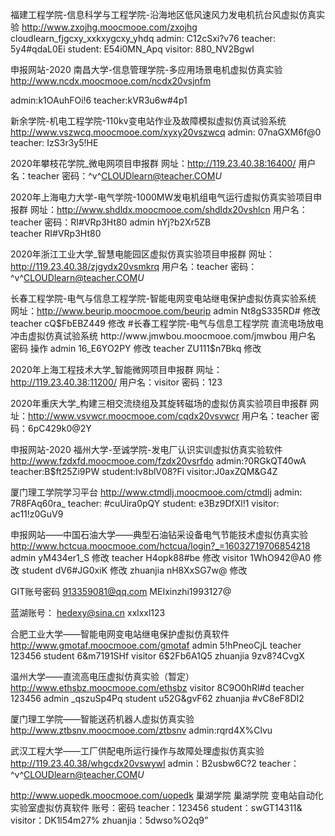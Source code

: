 福建工程学院-信息科学与工程学院-沿海地区低风速风力发电机抗台风虚拟仿真实验
http://www.zxojhg.moocmooe.com/zxojhg
cloudlearn_fjgcxy_xxkxygcxy_yhdq
admin: C12cSxi?v76
teacher: 5y4#qdaL0Ei
student: E54i0MN_Apq
visitor: 880_NV2Bgwl

申报网站-2020 南昌大学-信息管理学院-多应用场景电机虚拟仿真实验
http://www.ncdx.moocmooe.com/ncdx20vsjnfm

admin:k1OAuhFOi!6
teacher:kVR3u6w#4p1

新余学院-机电工程学院-110kv变电站作业及故障模拟虚拟仿真试验系统
http://www.vszwcq.moocmooe.com/xyxy20vszwcq
admin: 07naGXM6f@0
teacher: IzS3r3y5!HE


2020年攀枝花学院_微电网项目申报群
网址：http://119.23.40.38:16400/
用户名：teacher
密码：^v^CLOUDlearn@teacher.COM*U*



2020年上海电力大学-电气学院-1000MW发电机组电气运行虚拟仿真实验项目申报群
网址：http://www.shdldx.moocmooe.com/shdldx20vshlcn
用户名：teacher
密码：RI#VRp3Ht80
admin  hYj?b2Xr5ZB  
teacher RI#VRp3Ht80

2020年浙江工业大学_智慧电能园区虚拟仿真实验项目申报群
网址：http://119.23.40.38/zjgydx20vsmkrq
用户名：teacher
密码：^v^CLOUDlearn@teacher.COM*U*


长春工程学院-电气与信息工程学院-智能电网变电站继电保护虚拟仿真实验系统
网址：http://www.beurip.moocmooe.com/beurip
admin  Nt8gS335RD#  修改
teacher  cQ$FbEBZ449  修改
#长春工程学院-电气与信息工程学院
直流电场放电冲击虚拟仿真试验系统
http://www.jmwbou.moocmooe.com/jmwbou
用户名  密码  操作
admin  16_E6YO2PY  修改
teacher  ZU111$n7Bkq  修改


2020年上海工程技术大学_智能微网项目申报群
网址：http://119.23.40.38:11200/
用户名：visitor
密码：123


2020年重庆大学_构建三相交流绕组及其旋转磁场的虚拟仿真实验项目申报群
网址：http://www.vsvwcr.moocmooe.com/cqdx20vsvwcr
用户名：teacher
密码：6pC429k0@2Y



申报网站-2020 福州大学-至诚学院-发电厂认识实训虚拟仿真实验软件
http://www.fzdxfd.moocmooe.com/fzdx20vsrfdo
admin:?0RGkQT40wA
teacher:B$ft25Zi9PW
student:Iv8blV08?Fi
visitor:J0axZQM&G4Z

厦门理工学院学习平台
http://www.ctmdlj.moocmooe.com/ctmdlj
admin: 7R8FAq60ra_
teacher: #cuUira0pQY
student: e3Bz9DfXl!1
visitor: ac11!z0GuV9

申报网站——中国石油大学——典型石油钻采设备电气节能技术虚拟仿真实验
http://www.hctcua.moocmooe.com/hctcua/login?_=16032719706854218
admin  yM434er1_S  修改
teacher  H4opk88#be  修改
visitor  1WhO942@A0  修改
student  dV6#JG0xiK  修改
zhuanjia  nH8XxSG7w@  修改

GIT账号密码
913359081@qq.com
MEIxinzhi1993127@

蓝湖账号：
hedexy@sina.cn
xxlxxl123


合肥工业大学——智能电网变电站继电保护虚拟仿真软件
http://www.gmotaf.moocmooe.com/gmotaf
admin   5!hPneoCjL
teacher 123456
student 6&m7191SHf
visitor 6$2Fb6A1Q5
zhuanjia    9zv8?4CvgX


温州大学——直流高电压虚拟仿真实验（暂定）
http://www.ethsbz.moocmooe.com/ethsbz
visitor 8C9O0hRl#d
teacher 123456
admin   _qszuSp4Pq
student u52G&gvF62
zhuanjia    #vC8eF8DI2

厦门理工学院——智能送药机器人虚拟仿真实验
http://www.ztbsnv.moocmooe.com/ztbsnv
admin:rqrd4X%Clvu


武汉工程大学——工厂供配电所运行操作与故障处理虚拟仿真实验
http://119.23.40.38/whgcdx20vswywl
admin：B2usbw6C?2
teacher：^v^CLOUDlearn@teacher.COM*U*


http://www.uopedk.moocmooe.com/uopedk	巢湖学院	巢湖学院	变电站自动化实验室虚拟仿真软件
账号：密码
teacher：123456
student：swGT14311&
visitor：DK1l54m27%
zhuanjia：5dwso%O2q9”

